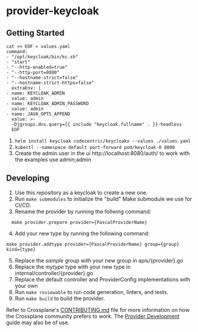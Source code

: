 # provider-keycloak

## Getting Started

```shell
cat << EOF > values.yaml
command:
- "/opt/keycloak/bin/kc.sh"
- "start"
- "--http-enabled=true"
- "--http-port=8080"
- "--hostname-strict=false"
- "--hostname-strict-https=false"
  extraEnv: |
- name: KEYCLOAK_ADMIN
  value: admin
- name: KEYCLOAK_ADMIN_PASSWORD
  value: admin
- name: JAVA_OPTS_APPEND
  value: >-
  -Djgroups.dns.query={{ include "keycloak.fullname" . }}-headless
  EOF
```
1. `helm install keycloak codecentric/keycloakx --values ./values.yaml`
1. `kubectl --namespace default port-forward pod/keycloak-0 8080`
1. Create the admin user in the ui http://localhost:8080/auth/ to work with the examples use admin;admin


## Developing

1. Use this repository as a keycloak to create a new one.
1. Run `make submodules` to initialize the "build" Make submodule we use for CI/CD.
1. Rename the provider by running the follwing command:
```
  make provider.prepare provider={PascalProviderName}
```
4. Add your new type by running the following command:
```
make provider.addtype provider={PascalProviderName} group={group} kind={type}
```
5. Replace the *sample* group with your new group in apis/{provider}.go
5. Replace the *mytype* type with your new type in internal/controller/{provider}.go
5. Replace the default controller and ProviderConfig implementations with your own
5. Run `make reviewable` to run code generation, linters, and tests.
5. Run `make build` to build the provider.

Refer to Crossplane's [CONTRIBUTING.md] file for more information on how the
Crossplane community prefers to work. The [Provider Development][provider-dev]
guide may also be of use.

[CONTRIBUTING.md]: https://github.com/crossplane/crossplane/blob/master/CONTRIBUTING.md
[provider-dev]: https://github.com/crossplane/crossplane/blob/master/docs/contributing/provider_development_guide.md
